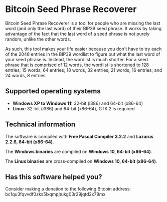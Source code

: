 # Bitcoin Seed Phrase Recoverer

Bitcoin Seed Phrase Recoverer is a tool for people who are missing the last word (and only the last word) of their
BIP39 seed phrase. It works by taking advantage of the fact that the last word of a seed phrase is not purely random,
unlike the other words. 

As such, this tool makes your life easier because you don't have to try each of the 2048 entries in the BIP39 wordlist to
figure out what the last word of your seed phrase is. Instead, the wordlist is much shorter. For a seed phrase that is
comprised of 12 words, the wordlist is shortened to 128 entries; 15 words, 64 entries; 18 words, 32 entries; 21 words,
16 entries; and 24 words, 8 entries.

## Supported operating systems

- **Windows XP to Windows 11:** 32-bit (i386) and 64-bit (x86-64)
- **Linux:** 32-bit (i386) and 64-bit (x86-64), GTK 2 is required

## Technical information

The software is compiled with **Free Pascal Compiler 3.2.2** and **Lazarus 2.2.6, 64-bit (x86-64)**.

The **Windows binaries** are compiled on **Windows 10, 64-bit (x86-64)**.

The **Linux binaries** are cross-compiled on **Windows 10, 64-bit (x86-64)**.

## Has this software helped you?

Consider making a donation to the following Bitcoin address: bc1qu3fqvvdf0zks5lxqmpjtukg03r29jqtd2x78mx
